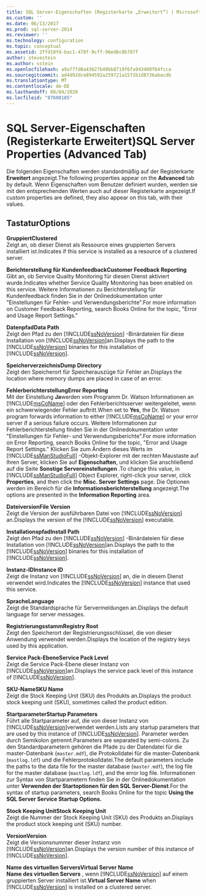```yaml
---
title: SQL Server-Eigenschaften (Registerkarte „Erweitert“) | Microsoft-Dokumentation
ms.custom: ''
ms.date: 06/13/2017
ms.prod: sql-server-2014
ms.reviewer: ''
ms.technology: configuration
ms.topic: conceptual
ms.assetid: 2ffd10fd-bac1-478f-9cff-96ed6c8b787f
author: stevestein
ms.author: sstein
ms.openlocfilehash: a9a77fd0a43627b49bb8719f6fa943408f64fcca
ms.sourcegitcommit: ad4d92dce894592a259721a1571b1d8736abacdb
ms.translationtype: MT
ms.contentlocale: de-DE
ms.lasthandoff: 08/04/2020
ms.locfileid: "87608185"
---
```

# <a name="sql-server-properties-advanced-tab"></a><span data-ttu-id="4c693-102">SQL Server-Eigenschaften (Registerkarte Erweitert)</span><span class="sxs-lookup"><span data-stu-id="4c693-102">SQL Server Properties (Advanced Tab)</span></span>
  <span data-ttu-id="4c693-103">Die folgenden Eigenschaften werden standardmäßig auf der Registerkarte **Erweitert** angezeigt.</span><span class="sxs-lookup"><span data-stu-id="4c693-103">The following properties appear on the **Advanced** tab by default.</span></span> <span data-ttu-id="4c693-104">Wenn Eigenschaften vom Benutzer definiert wurden, werden sie mit den entsprechenden Werten auch auf dieser Registerkarte angezeigt.</span><span class="sxs-lookup"><span data-stu-id="4c693-104">If custom properties are defined, they also appear on this tab, with their values.</span></span>  
  
## <a name="options"></a><span data-ttu-id="4c693-105">Tastatur</span><span class="sxs-lookup"><span data-stu-id="4c693-105">Options</span></span>  
 <span data-ttu-id="4c693-106">**Gruppiert**</span><span class="sxs-lookup"><span data-stu-id="4c693-106">**Clustered**</span></span>  
 <span data-ttu-id="4c693-107">Zeigt an, ob dieser Dienst als Ressource eines gruppierten Servers installiert ist.</span><span class="sxs-lookup"><span data-stu-id="4c693-107">Indicates if this service is installed as a resource of a clustered server.</span></span>  
  
 <span data-ttu-id="4c693-108">**Berichterstellung für Kundenfeedback**</span><span class="sxs-lookup"><span data-stu-id="4c693-108">**Customer Feedback Reporting**</span></span>  
 <span data-ttu-id="4c693-109">Gibt an, ob Service Quality Monitoring für diesen Dienst aktiviert wurde.</span><span class="sxs-lookup"><span data-stu-id="4c693-109">Indicates whether Service Quality Monitoring has been enabled on this service.</span></span> <span data-ttu-id="4c693-110">Weitere Informationen zu Berichterstellung für Kundenfeedback finden Sie in der Onlinedokumentation unter "Einstellungen für Fehler- und Verwendungsberichte".</span><span class="sxs-lookup"><span data-stu-id="4c693-110">For more information on Customer Feedback Reporting, search Books Online for the topic, "Error and Usage Report Settings."</span></span>  
  
 <span data-ttu-id="4c693-111">**Datenpfad**</span><span class="sxs-lookup"><span data-stu-id="4c693-111">**Data Path**</span></span>  
 <span data-ttu-id="4c693-112">Zeigt den Pfad zu den [!INCLUDE[ssNoVersion](../../includes/ssnoversion-md.md)] -Binärdateien für diese Installation von [!INCLUDE[ssNoVersion](../../includes/ssnoversion-md.md)]an.</span><span class="sxs-lookup"><span data-stu-id="4c693-112">Displays the path to the [!INCLUDE[ssNoVersion](../../includes/ssnoversion-md.md)] binaries for this installation of [!INCLUDE[ssNoVersion](../../includes/ssnoversion-md.md)].</span></span>  
  
 <span data-ttu-id="4c693-113">**Speicherverzeichnis**</span><span class="sxs-lookup"><span data-stu-id="4c693-113">**Dump Directory**</span></span>  
 <span data-ttu-id="4c693-114">Zeigt den Speicherort für Speicherauszüge für Fehler an.</span><span class="sxs-lookup"><span data-stu-id="4c693-114">Displays the location where memory dumps are placed in case of an error.</span></span>  
  
 <span data-ttu-id="4c693-115">**Fehlerberichterstellung**</span><span class="sxs-lookup"><span data-stu-id="4c693-115">**Error Reporting**</span></span>  
 <span data-ttu-id="4c693-116">Mit der Einstellung **Ja**werden vom Programm Dr. Watson Informationen an [!INCLUDE[msCoName](../../includes/msconame-md.md)] oder den Fehlerberichtsserver weitergeleitet, wenn ein schwerwiegender Fehler auftritt.</span><span class="sxs-lookup"><span data-stu-id="4c693-116">When set to **Yes**, the Dr. Watson program forwards information to either [!INCLUDE[msCoName](../../includes/msconame-md.md)] or your error server if a serious failure occurs.</span></span> <span data-ttu-id="4c693-117">Weitere Informationen zur Fehlerberichterstellung finden Sie in der Onlinedokumentation unter "Einstellungen für Fehler- und Verwendungsberichte".</span><span class="sxs-lookup"><span data-stu-id="4c693-117">For more information on Error Reporting, search Books Online for the topic, "Error and Usage Report Settings."</span></span> <span data-ttu-id="4c693-118">Klicken Sie zum Ändern dieses Werts im [!INCLUDE[ssManStudioFull](../../includes/ssmanstudiofull-md.md)] -Objekt-Explorer mit der rechten Maustaste auf Ihren Server, klicken Sie auf **Eigenschaften**, und klicken Sie anschließend auf die Seite **Sonstige Servereinstellungen** .</span><span class="sxs-lookup"><span data-stu-id="4c693-118">To change this value, in [!INCLUDE[ssManStudioFull](../../includes/ssmanstudiofull-md.md)] Object Explorer, right-click your server, click **Properties**, and then click the **Misc. Server Settings** page.</span></span> <span data-ttu-id="4c693-119">Die Optionen werden im Bereich für die **Informationsberichterstellung** angezeigt.</span><span class="sxs-lookup"><span data-stu-id="4c693-119">The options are presented in the **Information Reporting** area.</span></span>  
  
 <span data-ttu-id="4c693-120">**Dateiversion**</span><span class="sxs-lookup"><span data-stu-id="4c693-120">**File Version**</span></span>  
 <span data-ttu-id="4c693-121">Zeigt die Version der ausführbaren Datei von [!INCLUDE[ssNoVersion](../../includes/ssnoversion-md.md)] an.</span><span class="sxs-lookup"><span data-stu-id="4c693-121">Displays the version of the [!INCLUDE[ssNoVersion](../../includes/ssnoversion-md.md)] executable.</span></span>  
  
 <span data-ttu-id="4c693-122">**Installationspfad**</span><span class="sxs-lookup"><span data-stu-id="4c693-122">**Install Path**</span></span>  
 <span data-ttu-id="4c693-123">Zeigt den Pfad zu den [!INCLUDE[ssNoVersion](../../includes/ssnoversion-md.md)] -Binärdateien für diese Installation von [!INCLUDE[ssNoVersion](../../includes/ssnoversion-md.md)]an.</span><span class="sxs-lookup"><span data-stu-id="4c693-123">Displays the path to the [!INCLUDE[ssNoVersion](../../includes/ssnoversion-md.md)] binaries for this installation of [!INCLUDE[ssNoVersion](../../includes/ssnoversion-md.md)].</span></span>  
  
 <span data-ttu-id="4c693-124">**Instanz-ID**</span><span class="sxs-lookup"><span data-stu-id="4c693-124">**Instance ID**</span></span>  
 <span data-ttu-id="4c693-125">Zeigt die Instanz von [!INCLUDE[ssNoVersion](../../includes/ssnoversion-md.md)] an, die in diesem Dienst verwendet wird.</span><span class="sxs-lookup"><span data-stu-id="4c693-125">Indicates the [!INCLUDE[ssNoVersion](../../includes/ssnoversion-md.md)] instance that used this service.</span></span>  
  
 <span data-ttu-id="4c693-126">**Sprache**</span><span class="sxs-lookup"><span data-stu-id="4c693-126">**Language**</span></span>  
 <span data-ttu-id="4c693-127">Zeigt die Standardsprache für Servermeldungen an.</span><span class="sxs-lookup"><span data-stu-id="4c693-127">Displays the default language for server messages.</span></span>  
  
 <span data-ttu-id="4c693-128">**Registrierungsstamm**</span><span class="sxs-lookup"><span data-stu-id="4c693-128">**Registry Root**</span></span>  
 <span data-ttu-id="4c693-129">Zeigt den Speicherort der Registrierungsschlüssel, die von dieser Anwendung verwendet werden.</span><span class="sxs-lookup"><span data-stu-id="4c693-129">Displays the location of the registry keys used by this application.</span></span>  
  
 <span data-ttu-id="4c693-130">**Service Pack-Ebene**</span><span class="sxs-lookup"><span data-stu-id="4c693-130">**Service Pack Level**</span></span>  
 <span data-ttu-id="4c693-131">Zeigt die Service Pack-Ebene dieser Instanz von [!INCLUDE[ssNoVersion](../../includes/ssnoversion-md.md)]an.</span><span class="sxs-lookup"><span data-stu-id="4c693-131">Displays the service pack level of this instance of [!INCLUDE[ssNoVersion](../../includes/ssnoversion-md.md)].</span></span>  
  
 <span data-ttu-id="4c693-132">**SKU-Name**</span><span class="sxs-lookup"><span data-stu-id="4c693-132">**SKU Name**</span></span>  
 <span data-ttu-id="4c693-133">Zeigt die Stock Keeping Unit (SKU) des Produkts an.</span><span class="sxs-lookup"><span data-stu-id="4c693-133">Displays the product stock keeping unit (SKU), sometimes called the product edition.</span></span>  
  
 <span data-ttu-id="4c693-134">**Startparameter**</span><span class="sxs-lookup"><span data-stu-id="4c693-134">**Startup Parameters**</span></span>  
 <span data-ttu-id="4c693-135">Führt alle Startparameter auf, die von dieser Instanz von [!INCLUDE[ssNoVersion](../../includes/ssnoversion-md.md)]verwendet werden.</span><span class="sxs-lookup"><span data-stu-id="4c693-135">Lists any startup parameters that are used by this instance of [!INCLUDE[ssNoVersion](../../includes/ssnoversion-md.md)].</span></span> <span data-ttu-id="4c693-136">Parameter werden durch Semikolon getrennt.</span><span class="sxs-lookup"><span data-stu-id="4c693-136">Parameters are separated by semi-colons.</span></span> <span data-ttu-id="4c693-137">Zu den Standardparametern gehören die Pfade zu der Datendatei für die master-Datenbank (`master.mdf`), die Protokolldatei für die master-Datenbank (`mastlog.ldf`) und die Fehlerprotokolldatei.</span><span class="sxs-lookup"><span data-stu-id="4c693-137">The default parameters include the paths to the data file for the master database (`master.mdf`), the log file for the master database (`mastlog.ldf`), and the error log file.</span></span> <span data-ttu-id="4c693-138">Informationen zur Syntax von Startparametern finden Sie in der Onlinedokumentation unter **Verwenden der Startoptionen für den SQL Server-Dienst**.</span><span class="sxs-lookup"><span data-stu-id="4c693-138">For the syntax of startup parameters, search Books Online for the topic **Using the SQL Server Service Startup Options.**</span></span>  
  
 <span data-ttu-id="4c693-139">**Stock Keeping Unit**</span><span class="sxs-lookup"><span data-stu-id="4c693-139">**Stock Keeping Unit**</span></span>  
 <span data-ttu-id="4c693-140">Zeigt die Nummer der Stock Keeping Unit (SKU) des Produkts an.</span><span class="sxs-lookup"><span data-stu-id="4c693-140">Displays the product stock keeping unit (SKU) number.</span></span>  
  
 <span data-ttu-id="4c693-141">**Version**</span><span class="sxs-lookup"><span data-stu-id="4c693-141">**Version**</span></span>  
 <span data-ttu-id="4c693-142">Zeigt die Versionsnummer dieser Instanz von [!INCLUDE[ssNoVersion](../../includes/ssnoversion-md.md)]an.</span><span class="sxs-lookup"><span data-stu-id="4c693-142">Displays the version number of this instance of [!INCLUDE[ssNoVersion](../../includes/ssnoversion-md.md)].</span></span>  
  
 <span data-ttu-id="4c693-143">**Name des virtuellen Servers**</span><span class="sxs-lookup"><span data-stu-id="4c693-143">**Virtual Server Name**</span></span>  
 <span data-ttu-id="4c693-144">**Name des virtuellen Servers** , wenn [!INCLUDE[ssNoVersion](../../includes/ssnoversion-md.md)] auf einem gruppierten Server installiert ist.</span><span class="sxs-lookup"><span data-stu-id="4c693-144">**Virtual Server Name** when [!INCLUDE[ssNoVersion](../../includes/ssnoversion-md.md)] is installed on a clustered server.</span></span>  
  
  
